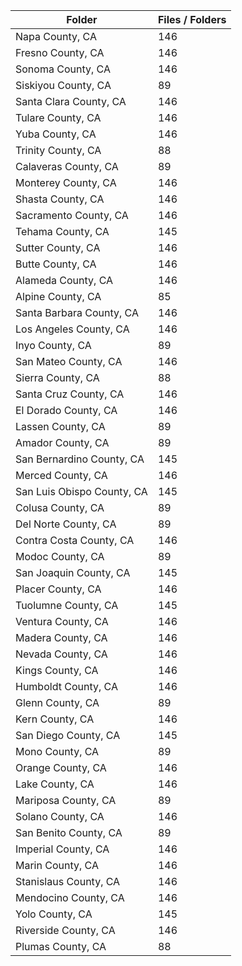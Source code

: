 | Folder                     |   Files / Folders |
|----------------------------|-------------------|
| Napa County, CA            |               146 |
| Fresno County, CA          |               146 |
| Sonoma County, CA          |               146 |
| Siskiyou County, CA        |                89 |
| Santa Clara County, CA     |               146 |
| Tulare County, CA          |               146 |
| Yuba County, CA            |               146 |
| Trinity County, CA         |                88 |
| Calaveras County, CA       |                89 |
| Monterey County, CA        |               146 |
| Shasta County, CA          |               146 |
| Sacramento County, CA      |               146 |
| Tehama County, CA          |               145 |
| Sutter County, CA          |               146 |
| Butte County, CA           |               146 |
| Alameda County, CA         |               146 |
| Alpine County, CA          |                85 |
| Santa Barbara County, CA   |               146 |
| Los Angeles County, CA     |               146 |
| Inyo County, CA            |                89 |
| San Mateo County, CA       |               146 |
| Sierra County, CA          |                88 |
| Santa Cruz County, CA      |               146 |
| El Dorado County, CA       |               146 |
| Lassen County, CA          |                89 |
| Amador County, CA          |                89 |
| San Bernardino County, CA  |               145 |
| Merced County, CA          |               146 |
| San Luis Obispo County, CA |               145 |
| Colusa County, CA          |                89 |
| Del Norte County, CA       |                89 |
| Contra Costa County, CA    |               146 |
| Modoc County, CA           |                89 |
| San Joaquin County, CA     |               145 |
| Placer County, CA          |               146 |
| Tuolumne County, CA        |               145 |
| Ventura County, CA         |               146 |
| Madera County, CA          |               146 |
| Nevada County, CA          |               146 |
| Kings County, CA           |               146 |
| Humboldt County, CA        |               146 |
| Glenn County, CA           |                89 |
| Kern County, CA            |               146 |
| San Diego County, CA       |               145 |
| Mono County, CA            |                89 |
| Orange County, CA          |               146 |
| Lake County, CA            |               146 |
| Mariposa County, CA        |                89 |
| Solano County, CA          |               146 |
| San Benito County, CA      |                89 |
| Imperial County, CA        |               146 |
| Marin County, CA           |               146 |
| Stanislaus County, CA      |               146 |
| Mendocino County, CA       |               146 |
| Yolo County, CA            |               145 |
| Riverside County, CA       |               146 |
| Plumas County, CA          |                88 |